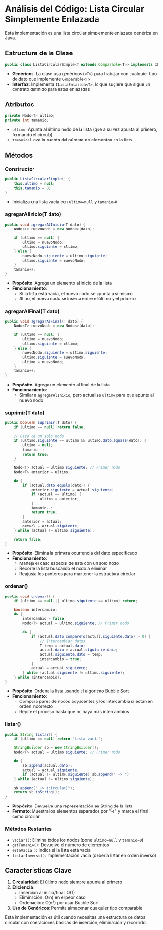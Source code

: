 # Análisis del Código: Lista Circular Simplemente Enlazada

Esta implementación es una lista circular simplemente enlazada genérica en Java. 

## Estructura de la Clase

```java
public class ListaCircularSimple<T extends Comparable<T>> implements IListaEnlazada<T>
```
- **Genéricos**: La clase usa genéricos (`<T>`) para trabajar con cualquier tipo de dato que implemente `Comparable<T>`
- **Interfaz**: Implementa `IListaEnlazada<T>`, lo que sugiere que sigue un contrato definido para listas enlazadas

## Atributos

```java
private Nodo<T> ultimo;
private int tamanio;
```
- `ultimo`: Apunta al último nodo de la lista (que a su vez apunta al primero, formando el círculo)
- `tamanio`: Lleva la cuenta del número de elementos en la lista

## Métodos

### Constructor

```java
public ListaCircularSimple() {
    this.ultimo = null;
    this.tamanio = 0;
}
```
- Inicializa una lista vacía con `ultimo=null` y `tamanio=0`

### agregarAlInicio(T dato)

```java
public void agregarAlInicio(T dato) {
    Nodo<T> nuevoNodo = new Nodo<>(dato);

    if (ultimo == null) {
        ultimo = nuevoNodo;
        ultimo.siguiente = ultimo;
    } else {
        nuevoNodo.siguiente = ultimo.siguiente;
        ultimo.siguiente = nuevoNodo;
    }
    tamanio++;
}
```
- **Propósito**: Agrega un elemento al inicio de la lista
- **Funcionamiento**:
  - Si la lista está vacía, el nuevo nodo se apunta a sí mismo
  - Si no, el nuevo nodo se inserta entre el último y el primero

### agregarAlFinal(T dato)

```java
public void agregarAlFinal(T dato) {
    Nodo<T> nuevoNodo = new Nodo<>(dato);

    if (ultimo == null) {
        ultimo = nuevoNodo;
        ultimo.siguiente = ultimo;
    } else {
        nuevoNodo.siguiente = ultimo.siguiente;
        ultimo.siguiente = nuevoNodo;
        ultimo = nuevoNodo;
    }
    tamanio++;
}
```
- **Propósito**: Agrega un elemento al final de la lista
- **Funcionamiento**:
  - Similar a `agregarAlInicio`, pero actualiza `ultimo` para que apunte al nuevo nodo

### suprimir(T dato)

```java
public boolean suprimir(T dato) {
    if (ultimo == null) return false;

    // Caso de un solo nodo
    if (ultimo.siguiente == ultimo && ultimo.dato.equals(dato)) {
        ultimo = null;
        tamanio--;
        return true;
    }

    Nodo<T> actual = ultimo.siguiente; // Primer nodo
    Nodo<T> anterior = ultimo;

    do {
        if (actual.dato.equals(dato)) {
            anterior.siguiente = actual.siguiente;
            if (actual == ultimo) {
                ultimo = anterior;
            }
            tamanio--;
            return true;
        }
        anterior = actual;
        actual = actual.siguiente;
    } while (actual != ultimo.siguiente);

    return false;
}
```
- **Propósito**: Elimina la primera ocurrencia del dato especificado
- **Funcionamiento**:
  - Maneja el caso especial de lista con un solo nodo
  - Recorre la lista buscando el nodo a eliminar
  - Reajusta los punteros para mantener la estructura circular

### ordenar()

```java
public void ordenar() {
    if (ultimo == null || ultimo.siguiente == ultimo) return;

    boolean intercambio;
    do {
        intercambio = false;
        Nodo<T> actual = ultimo.siguiente; // Primer nodo

        do {
            if (actual.dato.compareTo(actual.siguiente.dato) > 0) {
                // Intercambiar datos
                T temp = actual.dato;
                actual.dato = actual.siguiente.dato;
                actual.siguiente.dato = temp;
                intercambio = true;
            }
            actual = actual.siguiente;
        } while (actual.siguiente != ultimo.siguiente);
    } while (intercambio);
}
```
- **Propósito**: Ordena la lista usando el algoritmo Bubble Sort
- **Funcionamiento**:
  - Compara pares de nodos adyacentes y los intercambia si están en orden incorrecto
  - Repite el proceso hasta que no haya más intercambios

### listar()

```java
public String listar() {
    if (ultimo == null) return "Lista vacía";

    StringBuilder sb = new StringBuilder();
    Nodo<T> actual = ultimo.siguiente; // Primer nodo

    do {
        sb.append(actual.dato);
        actual = actual.siguiente;
        if (actual != ultimo.siguiente) sb.append(" -> ");
    } while (actual != ultimo.siguiente);

    sb.append(" -> (circular)");
    return sb.toString();
}
```
- **Propósito**: Devuelve una representación en String de la lista
- **Formato**: Muestra los elementos separados por "->" y marca el final como circular

### Métodos Restantes

- `vaciar()`: Elimina todos los nodos (pone `ultimo=null` y `tamanio=0`)
- `getTamanio()`: Devuelve el número de elementos
- `estaVacia()`: Indica si la lista está vacía
- `listarInverso()`: Implementación vacía (debería listar en orden inverso)

## Características Clave

1. **Circularidad**: El último nodo siempre apunta al primero
2. **Eficiencia**: 
   - Inserción al inicio/final: O(1)
   - Eliminación: O(n) en el peor caso
   - Ordenación: O(n²) por usar Bubble Sort
3. **Uso de Genéricos**: Permite almacenar cualquier tipo comparable

Esta implementación es útil cuando necesitas una estructura de datos circular con operaciones básicas de inserción, eliminación y recorrido.